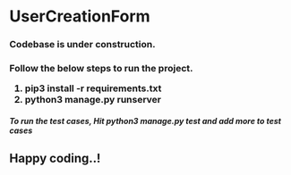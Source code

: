 # UserCreationForm

<h3>Codebase is under construction.<h3>
<b>Follow the below steps to run the project.</b>
<ol>
<li>pip3 install -r requirements.txt</li>
<li>python3 manage.py runserver</li>
</ol>
  
  <h5>To run the test cases, Hit <i>python3 manage.py test</i> and add more to test cases</h5>
  
  <h2>Happy coding..!</h2>
